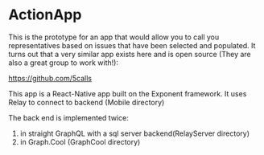 # ActionApp
This is the prototype for an app that would allow you to call you representatives based on issues that have been selected and populated.  It turns out that a very similar app exists here and is open source (They are also a great group to work with!):

https://github.com/5calls

This app is a React-Native app built on the Exponent framework.  It uses Relay to connect to backend (Mobile directory)

The back end is implemented twice:
1) in straight GraphQL with a sql server backend(RelayServer directory)
2) in Graph.Cool (GraphCool directory)
